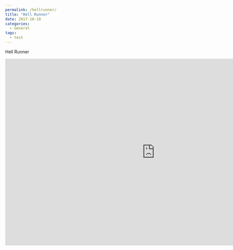 ```yaml
---
permalink: /hellrunner/
title: "Hell Runner"
date: 2017-10-18
categories:
  - General
tags:
  - test
---
```

Hell Runner
<iframe src="https://jjrwalker.github.io/assets/unity/hell_runner/index.html" style="border:0px #000000 none;" name="Game name" scrolling="no" frameborder="1" marginheight="320px" marginwidth="320px" height="600px" width="960px"></iframe>
